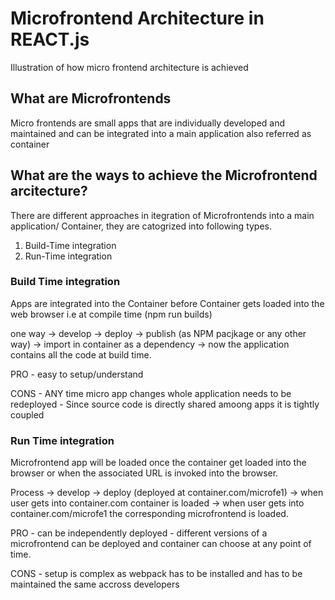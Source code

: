 # Microfrontend Architecture in REACT.js
Illustration of how micro frontend architecture is achieved

## What are Microfrontends
Micro frontends are small apps that are individually developed and maintained and can be integrated into a main application also referred as container

## What are the ways to achieve the Microfrontend arcitecture?
There are different approaches in itegration of Microfrontends into a main application/ Container, they are catogrized into following types.

1. Build-Time integration
2. Run-Time integration

### Build Time integration
Apps are integrated into the Container before Container gets loaded into the web browser i.e at compile time (npm run builds)

one way
-> develop -> deploy -> publish (as NPM pacjkage or any other way) -> import in container as a dependency -> now the application contains all the code at build time.

PRO - easy to setup/understand

CONS - ANY time micro app changes whole application needs to be redeployed
     - Since source code is directly shared amoong apps it is tightly coupled

### Run Time integration
Microfrontend app will be loaded once the container get loaded into the browser or when the associated URL is invoked into the browser.

Process
-> develop -> deploy (deployed at container.com/microfe1) -> when user gets into container.com container is loaded -> when user gets into container.com/microfe1 the corresponding microfrontend is loaded.

PRO - can be independently deployed
    - different versions of a microfrontend can be deployed and container can choose at any point of time.

CONS - setup is complex as webpack has to be installed and has to be maintained the same accross developers